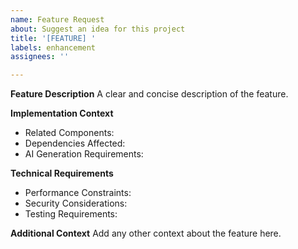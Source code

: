 ```yaml
---
name: Feature Request
about: Suggest an idea for this project
title: '[FEATURE] '
labels: enhancement
assignees: ''

---
```


**Feature Description**
A clear and concise description of the feature.

**Implementation Context**
- Related Components:
- Dependencies Affected:
- AI Generation Requirements:

**Technical Requirements**
- Performance Constraints:
- Security Considerations:
- Testing Requirements:

**Additional Context**
Add any other context about the feature here.